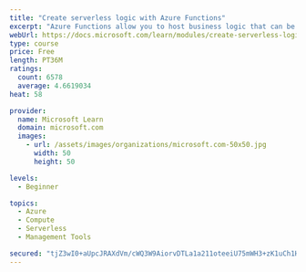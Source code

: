 ```yaml
---
title: "Create serverless logic with Azure Functions"
excerpt: "Azure Functions allow you to host business logic that can be executed without managing or provisioning server infrastructure"
webUrl: https://docs.microsoft.com/learn/modules/create-serverless-logic-with-azure-functions/
type: course
price: Free
length: PT36M
ratings:
  count: 6578
  average: 4.6619034
heat: 58

provider:
  name: Microsoft Learn
  domain: microsoft.com
  images:
    - url: /assets/images/organizations/microsoft.com-50x50.jpg
      width: 50
      height: 50

levels:
  - Beginner

topics:
  - Azure
  - Compute
  - Serverless
  - Management Tools

secured: "tjZ3wI0+aUpcJRAXdVm/cWQ3W9AiorvDTLa1a211oteeiU75mWH3+zK1uCh1HVo5Hd9PJSYSSTzguXEb7RwLbZmBRvTyBCQWgoWlOG2u/dP9IUU08nn2O71FVzJ1OrfJaxnutAeU1mWqkQ/+QWPULzPJjoK1OfVdHhIqr48G0IRKYWOdDHFGrocMCNgJOHfyB6N4Dbjd/QziGbUvaeJ1SG9b0yBVbrbCl6GUfSxzUiY0nr7395Suh/D1fAgfOOAzKPuAT/jybqIURO3/5S5v3epZGhpt3Dq/rh1Ep2eFPWaPoek96WUNPSy7z2Fh2zRC5WsNQ8vUXiyOmnxiujLSFC8xpBAk2blNsdJTtUaeN6PvAWIYyJck7qt/dgFipgOuzhnwv+awYQgxQVJF78Bc9aN70DkXl3Bc+1J3OQoTvWA=;GIgMrfQKZbpnzR6qg3kuiQ=="
---
```


